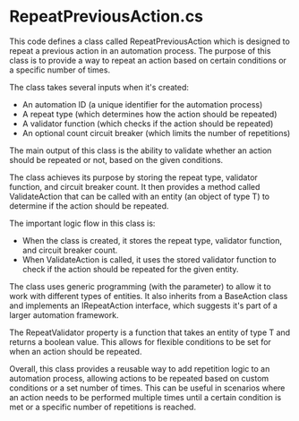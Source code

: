 # RepeatPreviousAction.cs

This code defines a class called RepeatPreviousAction which is designed to repeat a previous action in an automation process. The purpose of this class is to provide a way to repeat an action based on certain conditions or a specific number of times.

The class takes several inputs when it's created:

- An automation ID (a unique identifier for the automation process)
- A repeat type (which determines how the action should be repeated)
- A validator function (which checks if the action should be repeated)
- An optional count circuit breaker (which limits the number of repetitions)

The main output of this class is the ability to validate whether an action should be repeated or not, based on the given conditions.

The class achieves its purpose by storing the repeat type, validator function, and circuit breaker count. It then provides a method called ValidateAction that can be called with an entity (an object of type T) to determine if the action should be repeated.

The important logic flow in this class is:

- When the class is created, it stores the repeat type, validator function, and circuit breaker count.
- When ValidateAction is called, it uses the stored validator function to check if the action should be repeated for the given entity.

The class uses generic programming (with the parameter) to allow it to work with different types of entities. It also inherits from a BaseAction class and implements an IRepeatAction interface, which suggests it's part of a larger automation framework.

The RepeatValidator property is a function that takes an entity of type T and returns a boolean value. This allows for flexible conditions to be set for when an action should be repeated.

Overall, this class provides a reusable way to add repetition logic to an automation process, allowing actions to be repeated based on custom conditions or a set number of times. This can be useful in scenarios where an action needs to be performed multiple times until a certain condition is met or a specific number of repetitions is reached.